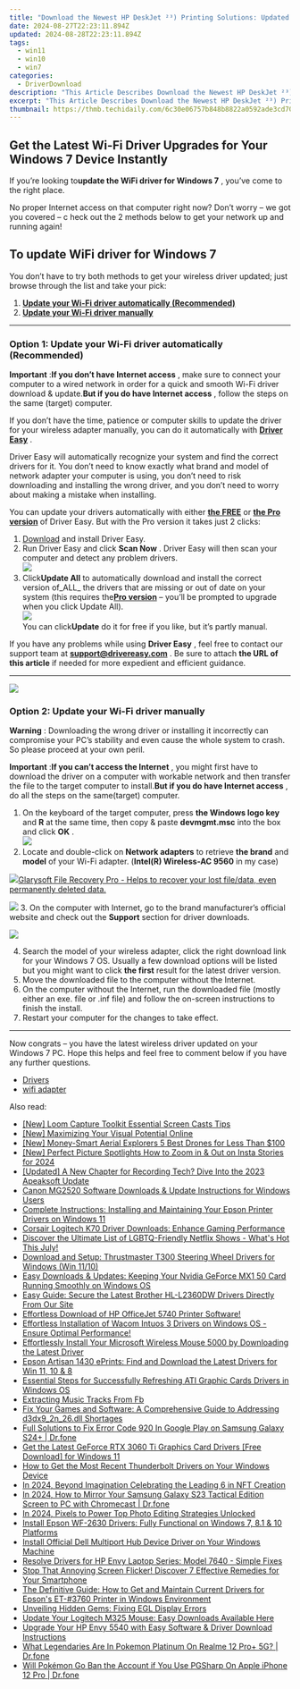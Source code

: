 ```yaml
---
title: "Download the Newest HP DeskJet ²³) Printing Solutions: Updated Drivers for Your Device"
date: 2024-08-27T22:23:11.894Z
updated: 2024-08-28T22:23:11.894Z
tags:
  - win11
  - win10
  - win7
categories:
  - DriverDownload
description: "This Article Describes Download the Newest HP DeskJet ²³) Printing Solutions: Updated Drivers for Your Device"
excerpt: "This Article Describes Download the Newest HP DeskJet ²³) Printing Solutions: Updated Drivers for Your Device"
thumbnail: https://thmb.techidaily.com/6c30e06757b848b8822a0592ade3cd707135548fc958e44df6b196388e83adbe.jpg
---
```


## Get the Latest Wi-Fi Driver Upgrades for Your Windows 7 Device Instantly

If you’re looking to**update the WiFi driver for Windows 7** ,  you’ve come to the right place.

 No proper Internet access on that computer right now? Don’t worry – we got you covered – c heck out the 2 methods below to get your network up and running again!

## To update WiFi driver for Windows 7

 You don’t have to try both methods to get your wireless driver updated; just browse through the list and take your pick:

1. [**Update your Wi-Fi driver automatically (Recommended)**](https://www.drivereasy.com/knowledge/wifi-driver-for-windows-7-free-download-update-2-easy-ways/#O1)
2. [**Update your Wi-Fi driver manually**](https://tools.techidaily.com/drivereasy/download/)

---

### Option 1: Update your Wi-Fi driver automatically (Recommended)

**Important** :**If you don’t have Internet access** , make sure to connect your computer to a wired network in order for a quick and smooth Wi-Fi driver download & update.**But if you do have Internet access** , follow the steps on the same (target) computer.

 If you don’t have the time, patience or computer skills to update the driver for your wireless adapter  manually, you can do it automatically with **[Driver Easy](https://tools.techidaily.com/drivereasy/download/)**  .

 Driver Easy will automatically recognize your system and find the correct drivers for it. You don’t need to know exactly what brand and model of network adapter your computer is using, you don’t need to risk downloading and installing the wrong driver, and you don’t need to worry about making a mistake when installing.

 You can update your drivers automatically with either **[the FREE](https://tools.techidaily.com/drivereasy/download/)**  or **[the Pro version](https://tools.techidaily.com/drivereasy/download/)**  of Driver Easy. But with the Pro version it takes just 2 clicks:

1. [Download](https://tools.techidaily.com/drivereasy/download/) and install Driver Easy.
2. Run Driver Easy and click **Scan Now** . Driver Easy will then scan your computer and detect any problem drivers.  
![](https://images.drivereasy.com/wp-content/uploads/2018/07/img_5b3b19bf43ece.jpg)
3. Click**Update All** to automatically download and install the correct version of_ALL_ the drivers that are missing or out of date on your system (this requires the[**Pro version**](https://tools.techidaily.com/drivereasy/download/) – you’ll be prompted to upgrade when you click Update All).  
![](https://images.drivereasy.com/wp-content/uploads/2018/07/img_5b5554ea9ba44.jpg)  
 You can click**Update** do it for free if you like, but it’s partly manual.

 If you have any problems while using **Driver Easy** , feel free to contact our support team at **<support@drivereasy.com>** . Be sure to attach **the URL of this article** if needed for more expedient and efficient guidance.

---

<!-- affiliate ads begin -->
<a href="https://shop.incomedia.eu/order/checkout.php?PRODS=39655089&QTY=1&AFFILIATE=108875&CART=1"><img src="https://incomedia.eu/files/images/affiliates/wa/01_WA_728x90.jpg" border="0"></a>
<!-- affiliate ads end -->
### Option 2: Update your Wi-Fi driver manually

**Warning** : Downloading the wrong driver or installing it incorrectly can compromise your PC’s stability and even cause the whole system to crash. So please proceed at your own peril.

**Important** :**If you can’t access the Internet** , you might first have to download the driver on a computer with workable network and then transfer the file to the target computer to install.**But if you do have Internet access** , do all the steps on the same(target) computer.

1. On the keyboard of the target computer, press  **the Windows logo key**  and   **R** at the same time, then copy & paste **devmgmt.msc**  into the box and click  **OK**  .  
![](https://images.drivereasy.com/wp-content/uploads/2018/07/img_5b50135d9ffd2.jpg)
2. Locate and double-click on **Network adapters** to retrieve **the brand** and **model** of your Wi-Fi adapter. (**Intel(R) Wireless-AC 9560** in my case)  
<!-- affiliate ads begin -->
<a href="https://order.glarysoft.com/order/checkout.php?PRODS=35408920&QTY=1&AFFILIATE=108875&CART=1"><img src="https://secure.avangate.com/images/merchant/6734fa703f6633ab896eecbdfad8953a/products/FR-200-1.png" border="0">Glarysoft File Recovery Pro - Helps to recover your lost file/data, even permanently deleted data. </a>
<!-- affiliate ads end -->
![](https://images.drivereasy.com/wp-content/uploads/2018/07/img_5b5558876b204.jpg)
3. On the computer with Internet, go to the brand manufacturer’s official website and check out the **Support** section for driver downloads.
<!-- affiliate ads begin -->
<a href="https://shop.systoolsgroup.com/affiliate.php?ACCOUNT=SYSTOOBY&AFFILIATE=108875&PATH=https%3A%2F%2Fwww.systoolsgroup.com%3FAFFILIATE%3D108875%26RESOURCE%3DSysTools%2BGmail%2BBackup"><img src="https://www.systoolsgroup.com/box/gmail-backup.png" border="0"></a>
<!-- affiliate ads end -->
4. Search the model of your wireless adapter, click the right download link for your Windows 7 OS. Usually a few download options will be listed but you might want to click **the first** result for the latest driver version.
5. Move the downloaded file to the computer without the Internet.
6. On the computer without the Internet, run the downloaded file (mostly either an exe. file or .inf file) and follow the on-screen instructions to finish the install.
7. Restart your computer for the changes to take effect.

---

 Now congrats – you have the latest wireless driver updated on your Windows 7 PC. Hope this helps and feel free to comment below if you have any further questions.

* [Drivers](https://tools.techidaily.com/drivereasy/download/)
* [wifi adapter](https://tools.techidaily.com/drivereasy/download/)

<ins class="adsbygoogle"
     style="display:block"
     data-ad-format="autorelaxed"
     data-ad-client="ca-pub-7571918770474297"
     data-ad-slot="1223367746"></ins>



<ins class="adsbygoogle"
     style="display:block"
     data-ad-client="ca-pub-7571918770474297"
     data-ad-slot="8358498916"
     data-ad-format="auto"
     data-full-width-responsive="true"></ins>

<span class="atpl-alsoreadstyle">Also read:</span>
<div><ul>
<li><a href="https://video-screen-grab.techidaily.com/new-loom-capture-toolkit-essential-screen-casts-tips/"><u>[New] Loom Capture Toolkit  Essential Screen Casts Tips</u></a></li>
<li><a href="https://extra-support.techidaily.com/new-maximizing-your-visual-potential-online/"><u>[New] Maximizing Your Visual Potential Online</u></a></li>
<li><a href="https://extra-skills.techidaily.com/new-money-smart-aerial-explorers-5-best-drones-for-less-than-100/"><u>[New] Money-Smart Aerial Explorers  5 Best Drones for Less Than $100</u></a></li>
<li><a href="https://instagram-video-files.techidaily.com/new-perfect-picture-spotlights-how-to-zoom-in-and-out-on-insta-stories-for-2024/"><u>[New] Perfect Picture Spotlights  How to Zoom in & Out on Insta Stories for 2024</u></a></li>
<li><a href="https://screen-video-capture.techidaily.com/updated-a-new-chapter-for-recording-tech-dive-into-the-2023-apeaksoft-update/"><u>[Updated] A New Chapter for Recording Tech? Dive Into the 2023 Apeaksoft Update</u></a></li>
<li><a href="https://driver-download.techidaily.com/canon-mg2520-software-downloads-and-update-instructions-for-windows-users/"><u>Canon MG2520 Software Downloads & Update Instructions for Windows Users</u></a></li>
<li><a href="https://driver-download.techidaily.com/complete-instructions-installing-and-maintaining-your-epson-printer-drivers-on-windows-11/"><u>Complete Instructions: Installing and Maintaining Your Epson Printer Drivers on Windows 11</u></a></li>
<li><a href="https://driver-download.techidaily.com/corsair-logitech-k70-driver-downloads-enhance-gaming-performance/"><u>Corsair Logitech K70 Driver Downloads: Enhance Gaming Performance</u></a></li>
<li><a href="https://technical-tips.techidaily.com/discover-the-ultimate-list-of-lgbtq-friendly-netflix-shows-whats-hot-this-july/"><u>Discover the Ultimate List of LGBTQ-Friendly Netflix Shows - What's Hot This July!</u></a></li>
<li><a href="https://driver-download.techidaily.com/download-and-setup-thrustmaster-t300-steering-wheel-drivers-for-windows-win-1110/"><u>Download and Setup: Thrustmaster T300 Steering Wheel Drivers for Windows (Win 11/10)</u></a></li>
<li><a href="https://driver-download.techidaily.com/easy-downloads-and-updates-keeping-your-nvidia-geforce-mx1-50-card-running-smoothly-on-windows-os/"><u>Easy Downloads & Updates: Keeping Your Nvidia GeForce MX1 50 Card Running Smoothly on Windows OS</u></a></li>
<li><a href="https://driver-download.techidaily.com/easy-guide-secure-the-latest-brother-hl-l2360dw-drivers-directly-from-our-site/"><u>Easy Guide: Secure the Latest Brother HL-L2360DW Drivers Directly From Our Site</u></a></li>
<li><a href="https://driver-download.techidaily.com/effortless-download-of-hp-officejet-5740-printer-software/"><u>Effortless Download of HP OfficeJet 5740 Printer Software!</u></a></li>
<li><a href="https://driver-download.techidaily.com/1722969313242-effortless-installation-of-wacom-intuos-3-drivers-on-windows-os-ensure-optimal-performance/"><u>Effortless Installation of Wacom Intuos 3 Drivers on Windows OS - Ensure Optimal Performance!</u></a></li>
<li><a href="https://driver-download.techidaily.com/effortlessly-install-your-microsoft-wireless-mouse-5000-by-downloading-the-latest-driver/"><u>Effortlessly Install Your Microsoft Wireless Mouse 5000 by Downloading the Latest Driver</u></a></li>
<li><a href="https://driver-download.techidaily.com/epson-artisan-1430-eprints-find-and-download-the-latest-drivers-for-win-11-10-and-8/"><u>Epson Artisan 1430 ePrints: Find and Download the Latest Drivers for Win 11, 10 & 8</u></a></li>
<li><a href="https://driver-download.techidaily.com/essential-steps-for-successfully-refreshing-ati-graphic-cards-drivers-in-windows-os/"><u>Essential Steps for Successfully Refreshing ATI Graphic Cards Drivers in Windows OS</u></a></li>
<li><a href="https://facebook-video-content.techidaily.com/extracting-music-tracks-from-fb/"><u>Extracting Music Tracks From Fb</u></a></li>
<li><a href="https://techtrends.techidaily.com/fix-your-games-and-software-a-comprehensive-guide-to-addressing-d3dx92n26dll-shortages/"><u>Fix Your Games and Software: A Comprehensive Guide to Addressing d3dx9_2n_26.dll Shortages</u></a></li>
<li><a href="https://howto.techidaily.com/full-solutions-to-fix-error-code-920-in-google-play-on-samsung-galaxy-s24plus-drfone-by-drfone-fix-android-problems-fix-android-problems/"><u>Full Solutions to Fix Error Code 920 In Google Play on Samsung Galaxy S24+ | Dr.fone</u></a></li>
<li><a href="https://driver-download.techidaily.com/get-the-latest-geforce-rtx-3060-ti-graphics-card-drivers-free-download-for-windows-11/"><u>Get the Latest GeForce RTX 3060 Ti Graphics Card Drivers [Free Download] for Windows 11</u></a></li>
<li><a href="https://driver-download.techidaily.com/how-to-get-the-most-recent-thunderbolt-drivers-on-your-windows-device/"><u>How to Get the Most Recent Thunderbolt Drivers on Your Windows Device</u></a></li>
<li><a href="https://vp-tips.techidaily.com/in-2024-beyond-imagination-celebrating-the-leading-6-in-nft-creation/"><u>In 2024, Beyond Imagination  Celebrating the Leading 6 in NFT Creation</u></a></li>
<li><a href="https://screen-mirror.techidaily.com/in-2024-how-to-mirror-your-samsung-galaxy-s23-tactical-edition-screen-to-pc-with-chromecast-drfone-by-drfone-android/"><u>In 2024, How to Mirror Your Samsung Galaxy S23 Tactical Edition Screen to PC with Chromecast | Dr.fone</u></a></li>
<li><a href="https://some-approaches.techidaily.com/in-2024-pixels-to-power-top-photo-editing-strategies-unlocked/"><u>In 2024, Pixels to Power  Top Photo Editing Strategies Unlocked</u></a></li>
<li><a href="https://driver-download.techidaily.com/install-epson-wf-2630-drivers-fully-functional-on-windows-7-81-and-10-platforms/"><u>Install Epson WF-2630 Drivers: Fully Functional on Windows 7, 8.1 & 10 Platforms</u></a></li>
<li><a href="https://driver-download.techidaily.com/install-official-dell-multiport-hub-device-driver-on-your-windows-machine/"><u>Install Official Dell Multiport Hub Device Driver on Your Windows Machine</u></a></li>
<li><a href="https://driver-download.techidaily.com/resolve-drivers-for-hp-envy-laptop-series-model-7640-simple-fixes/"><u>Resolve Drivers for HP Envy Laptop Series: Model 7640 - Simple Fixes</u></a></li>
<li><a href="https://fox-that.techidaily.com/stop-that-annoying-screen-flicker-discover-7-effective-remedies-for-your-smartphone/"><u>Stop That Annoying Screen Flicker! Discover 7 Effective Remedies for Your Smartphone</u></a></li>
<li><a href="https://driver-download.techidaily.com/the-definitive-guide-how-to-get-and-maintain-current-drivers-for-epsons-et-3760-printer-in-windows-environment/"><u>The Definitive Guide: How to Get and Maintain Current Drivers for Epson's ET-#3760 Printer in Windows Environment</u></a></li>
<li><a href="https://games-able.techidaily.com/unveiling-hidden-gems-fixing-egl-display-errors/"><u>Unveiling Hidden Gems: Fixing EGL Display Errors</u></a></li>
<li><a href="https://driver-download.techidaily.com/1722953503667-update-your-logitech-m325-mouse-easy-downloads-available-here/"><u>Update Your Logitech M325 Mouse: Easy Downloads Available Here</u></a></li>
<li><a href="https://driver-download.techidaily.com/upgrade-your-hp-envy-5540-with-easy-software-and-driver-download-instructions/"><u>Upgrade Your HP Envy 5540 with Easy Software & Driver Download Instructions</u></a></li>
<li><a href="https://pokemon-go-android.techidaily.com/what-legendaries-are-in-pokemon-platinum-on-realme-12-proplus-5g-drfone-by-drfone-virtual-android/"><u>What Legendaries Are In Pokemon Platinum On Realme 12 Pro+ 5G? | Dr.fone</u></a></li>
<li><a href="https://ios-pokemon-go.techidaily.com/will-pokemon-go-ban-the-account-if-you-use-pgsharp-on-apple-iphone-12-pro-drfone-by-drfone-virtual-ios/"><u>Will Pokémon Go Ban the Account if You Use PGSharp On Apple iPhone 12 Pro | Dr.fone</u></a></li>
</ul></div>
